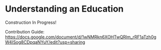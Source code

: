 # Understanding an Education

Construction In Progress!

Contribution Guide: https://docs.google.com/document/d/1wNMRkn6XOHTwQRlm_rRF1aTzh0gW4ISog8CDpqaNYuY/edit?usp=sharing
